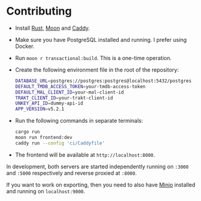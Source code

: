 # Contributing

- Install [Rust](https://www.rust-lang.org), [Moon](https://moonrepo.dev) and
  [Caddy](https://caddyserver.com/).
- Make sure you have PostgreSQL installed and running. I prefer using Docker.
- Run `moon r transactional:build`. This is a one-time operation.
- Create the following environment file in the root of the repository:

  ```bash title=".env"
  DATABASE_URL=postgres://postgres:postgres@localhost:5432/postgres
  DEFAULT_TMDB_ACCESS_TOKEN=your-tmdb-access-token
  DEFAULT_MAL_CLIENT_ID=your-mal-client-id
  TRAKT_CLIENT_ID=your-trakt-client-id
  UNKEY_API_ID=dummy-api-id
  APP_VERSION=v5.2.1
  ```

- Run the following commands in separate terminals:

  ```bash
  cargo run
  moon run frontend:dev
  caddy run --config 'ci/Caddyfile'
  ```

- The frontend will be available at `http://localhost:8000`.

In development, both servers are started independently running on `:3000` and `:5000`
respectively and reverse proxied at `:8000`.

If you want to work on exporting, then you need to also have [Minio](https://min.io/)
installed and running on `localhost:9000`.
